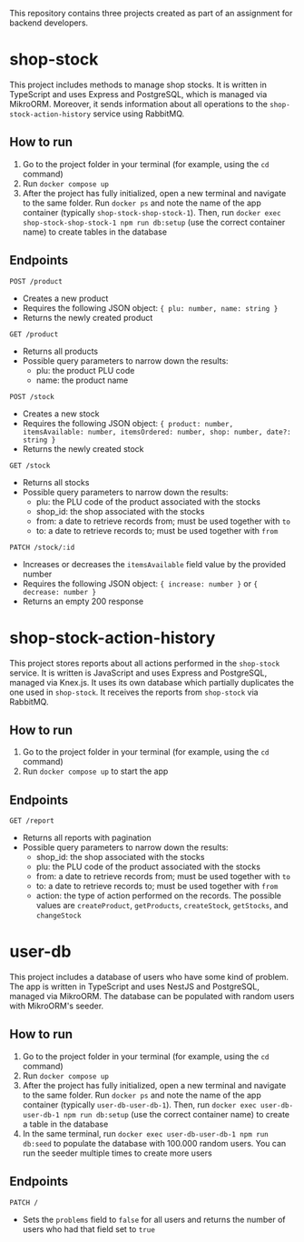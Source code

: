 This repository contains three projects created as part of an assignment for backend developers.

# shop-stock

This project includes methods to manage shop stocks. It is written in TypeScript and uses Express and PostgreSQL, which is managed via MikroORM. Moreover, it sends information about all operations to the `shop-stock-action-history` service using RabbitMQ.

## How to run

1. Go to the project folder in your terminal (for example, using the `cd` command)
2. Run `docker compose up`
3. After the project has fully initialized, open a new terminal and navigate to the same folder. Run `docker ps` and note the name of the app container (typically `shop-stock-shop-stock-1`). Then, run `docker exec shop-stock-shop-stock-1 npm run db:setup` (use the correct container name) to create tables in the database

## Endpoints

`POST /product`

- Creates a new product
- Requires the following JSON object: `{ plu: number, name: string }`
- Returns the newly created product

`GET /product`

- Returns all products
- Possible query parameters to narrow down the results:
  - plu: the product PLU code
  - name: the product name

`POST /stock`

- Creates a new stock
- Requires the following JSON object: `{ product: number, itemsAvailable: number, itemsOrdered: number, shop: number, date?: string }`
- Returns the newly created stock

`GET /stock`

- Returns all stocks
- Possible query parameters to narrow down the results:
  - plu: the PLU code of the product associated with the stocks
  - shop_id: the shop associated with the stocks
  - from: a date to retrieve records from; must be used together with `to`
  - to: a date to retrieve records to; must be used together with `from`

`PATCH /stock/:id`

- Increases or decreases the `itemsAvailable` field value by the provided number
- Requires the following JSON object: `{ increase: number }` or `{ decrease: number }`
- Returns an empty 200 response

# shop-stock-action-history

This project stores reports about all actions performed in the `shop-stock` service. It is written is JavaScript and uses Express and PostgreSQL, managed via Knex.js. It uses its own database which partially duplicates the one used in `shop-stock`. It receives the reports from `shop-stock` via RabbitMQ.

## How to run

1. Go to the project folder in your terminal (for example, using the `cd` command)
2. Run `docker compose up` to start the app

## Endpoints

`GET /report`

- Returns all reports with pagination
- Possible query parameters to narrow down the results:
  - shop_id: the shop associated with the stocks
  - plu: the PLU code of the product associated with the stocks
  - from: a date to retrieve records from; must be used together with `to`
  - to: a date to retrieve records to; must be used together with `from`
  - action: the type of action performed on the records. The possible values are `createProduct`, `getProducts`, `createStock`, `getStocks`, and `changeStock`

# user-db

This project includes a database of users who have some kind of problem. The app is written in TypeScript and uses NestJS and PostgreSQL, managed via MikroORM. The database can be populated with random users with MikroORM's seeder.

## How to run

1. Go to the project folder in your terminal (for example, using the `cd` command)
2. Run `docker compose up`
3. After the project has fully initialized, open a new terminal and navigate to the same folder. Run `docker ps` and note the name of the app container (typically `user-db-user-db-1`). Then, run `docker exec user-db-user-db-1 npm run db:setup` (use the correct container name) to create a table in the database
4. In the same terminal, run `docker exec user-db-user-db-1 npm run db:seed` to populate the database with 100.000 random users. You can run the seeder multiple times to create more users

## Endpoints

`PATCH /`

- Sets the `problems` field to `false` for all users and returns the number of users who had that field set to `true`
